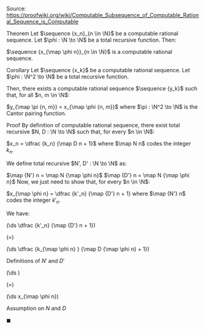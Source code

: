 # 

Source: https://proofwiki.org/wiki/Computable_Subsequence_of_Computable_Rational_Sequence_is_Computable

Theorem
Let $\sequence {x_n}_{n \in \N}$ be a computable rational sequence.
Let $\phi : \N \to \N$ be a total recursive function.
Then:

$\sequence {x_{\map \phi n}}_{n \in \N}$
is a computable rational sequence.


Corollary
Let $\sequence {x_k}$ be a computable rational sequence.
Let $\phi : \N^2 \to \N$ be a total recursive function.

Then, there exists a computable rational sequence $\sequence {y_k}$ such that, for all $n, m \in \N$:

$y_{\map \pi {n, m}} = x_{\map \phi {n, m}}$
where $\pi : \N^2 \to \N$ is the Cantor pairing function.


Proof
By definition of computable rational sequence, there exist total recursive $N, D : \N \to \N$ such that, for every $n \in \N$:

$x_n = \dfrac {k_n} {\map D n + 1}$
where $\map N n$ codes the integer $k_n$.

We define total recursive $N', D' : \N \to \N$ as:

$\map {N'} n = \map N {\map \phi n}$
$\map {D'} n = \map N {\map \phi n}$
Now, we just need to show that, for every $n \in \N$:

$x_{\map \phi n} = \dfrac {k'_n} {\map {D'} n + 1}
where $\map {N'} n$ codes the integer $k'_n$.

We have:














\(\ds \dfrac {k'_n} {\map {D'} n + 1}\)

\(=\)







\(\ds \dfrac {k_{\map \phi n} } {\map D {\map \phi n} + 1}\)





Definitions of $N'$ and $D'$














\(\ds \)

\(=\)







\(\ds x_{\map \phi n}\)





Assumption on $N$ and $D$



$\blacksquare$





